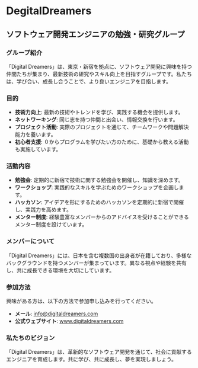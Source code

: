 # DegitalDreamers

## ソフトウェア開発エンジニアの勉強・研究グループ

### グループ紹介

「Digital Dreamers」は、東京・新宿を拠点に、ソフトウェア開発に興味を持つ仲間たちが集まり、最新技術の研究やスキル向上を目指すグループです。私たちは、学び合い、成長し合うことで、より良いエンジニアを目指します。

### 目的

- **技術力向上**: 最新の技術やトレンドを学び、実践する機会を提供します。
- **ネットワーキング**: 同じ志を持つ仲間と出会い、情報交換を行います。
- **プロジェクト活動**: 実際のプロジェクトを通じて、チームワークや問題解決能力を養います。
- **初心者支援**: ０からプログラムを学びたい方のために、基礎から教える活動も実施しています。

### 活動内容

- **勉強会**: 定期的に新宿で技術に関する勉強会を開催し、知識を深めます。
- **ワークショップ**: 実践的なスキルを学ぶためのワークショップを企画します。
- **ハッカソン**: アイデアを形にするためのハッカソンを定期的に新宿で開催し、実践力を高めます。
- **メンター制度**: 経験豊富なメンバーからのアドバイスを受けることができるメンター制度を設けています。

### メンバーについて

「Digital Dreamers」には、日本を含む複数国の出身者が在籍しており、多様なバックグラウンドを持つメンバーが集まっています。異なる視点や経験を共有し、共に成長できる環境を大切にしています。

### 参加方法

興味がある方は、以下の方法で参加申し込みを行ってください。

- **メール**: info@digitaldreamers.com
- **公式ウェブサイト**: www.digitaldreamers.com

### 私たちのビジョン

「Digital Dreamers」は、革新的なソフトウェア開発を通じて、社会に貢献するエンジニアを育成します。共に学び、共に成長し、夢を実現しましょう。
